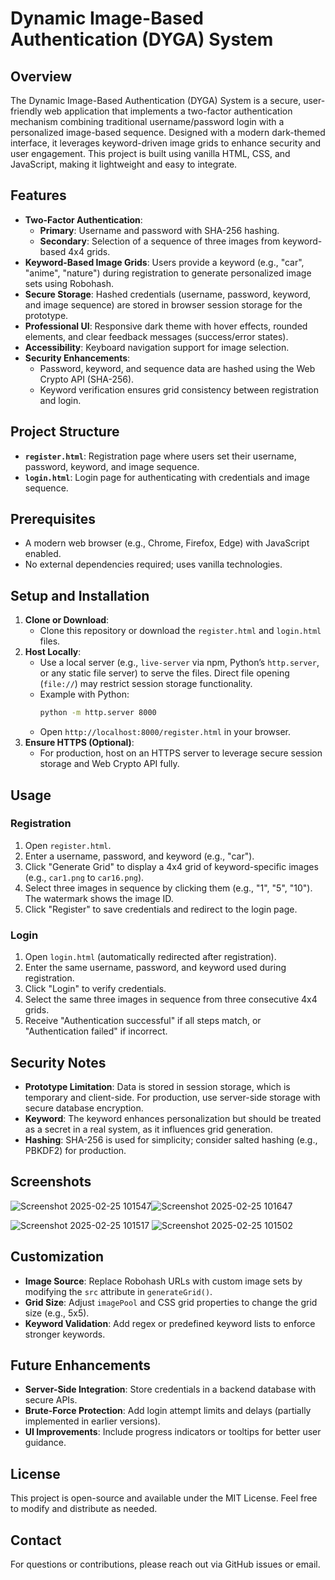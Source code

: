 
# Dynamic Image-Based Authentication (DYGA) System

## Overview
The Dynamic Image-Based Authentication (DYGA) System is a secure, user-friendly web application that implements a two-factor authentication mechanism combining traditional username/password login with a personalized image-based sequence. Designed with a modern dark-themed interface, it leverages keyword-driven image grids to enhance security and user engagement. This project is built using vanilla HTML, CSS, and JavaScript, making it lightweight and easy to integrate.

## Features
- **Two-Factor Authentication**:
  - **Primary**: Username and password with SHA-256 hashing.
  - **Secondary**: Selection of a sequence of three images from keyword-based 4x4 grids.
- **Keyword-Based Image Grids**: Users provide a keyword (e.g., "car", "anime", "nature") during registration to generate personalized image sets using Robohash.
- **Secure Storage**: Hashed credentials (username, password, keyword, and image sequence) are stored in browser session storage for the prototype.
- **Professional UI**: Responsive dark theme with hover effects, rounded elements, and clear feedback messages (success/error states).
- **Accessibility**: Keyboard navigation support for image selection.
- **Security Enhancements**:
  - Password, keyword, and sequence data are hashed using the Web Crypto API (SHA-256).
  - Keyword verification ensures grid consistency between registration and login.

## Project Structure
- **`register.html`**: Registration page where users set their username, password, keyword, and image sequence.
- **`login.html`**: Login page for authenticating with credentials and image sequence.

## Prerequisites
- A modern web browser (e.g., Chrome, Firefox, Edge) with JavaScript enabled.
- No external dependencies required; uses vanilla technologies.

## Setup and Installation
1. **Clone or Download**:
   - Clone this repository or download the `register.html` and `login.html` files.
2. **Host Locally**:
   - Use a local server (e.g., `live-server` via npm, Python’s `http.server`, or any static file server) to serve the files. Direct file opening (`file://`) may restrict session storage functionality.
   - Example with Python:
     ```bash
     python -m http.server 8000
     ```
   - Open `http://localhost:8000/register.html` in your browser.
3. **Ensure HTTPS (Optional)**:
   - For production, host on an HTTPS server to leverage secure session storage and Web Crypto API fully.

## Usage
### Registration
1. Open `register.html`.
2. Enter a username, password, and keyword (e.g., "car").
3. Click "Generate Grid" to display a 4x4 grid of keyword-specific images (e.g., `car1.png` to `car16.png`).
4. Select three images in sequence by clicking them (e.g., "1", "5", "10"). The watermark shows the image ID.
5. Click "Register" to save credentials and redirect to the login page.

### Login
1. Open `login.html` (automatically redirected after registration).
2. Enter the same username, password, and keyword used during registration.
3. Click "Login" to verify credentials.
4. Select the same three images in sequence from three consecutive 4x4 grids.
5. Receive "Authentication successful" if all steps match, or "Authentication failed" if incorrect.

## Security Notes
- **Prototype Limitation**: Data is stored in session storage, which is temporary and client-side. For production, use server-side storage with secure database encryption.
- **Keyword**: The keyword enhances personalization but should be treated as a secret in a real system, as it influences grid generation.
- **Hashing**: SHA-256 is used for simplicity; consider salted hashing (e.g., PBKDF2) for production.
## Screenshots

![Screenshot 2025-02-25 101547](https://github.com/user-attachments/assets/c4074f7c-04e1-47be-8e41-c6b3142bb8f6)![Screenshot 2025-02-25 101647](https://github.com/user-attachments/assets/2be5519c-5a63-413e-951a-4d280e80a5e2)

![Screenshot 2025-02-25 101517](https://github.com/user-attachments/assets/1a5fbede-6379-4b6f-8d50-81932bb7aa8a)
![Screenshot 2025-02-25 101502](https://github.com/user-attachments/assets/d1198078-0925-43cd-a28c-46854d208aea)

## Customization
- **Image Source**: Replace Robohash URLs with custom image sets by modifying the `src` attribute in `generateGrid()`.
- **Grid Size**: Adjust `imagePool` and CSS grid properties to change the grid size (e.g., 5x5).
- **Keyword Validation**: Add regex or predefined keyword lists to enforce stronger keywords.

## Future Enhancements
- **Server-Side Integration**: Store credentials in a backend database with secure APIs.
- **Brute-Force Protection**: Add login attempt limits and delays (partially implemented in earlier versions).
- **UI Improvements**: Include progress indicators or tooltips for better user guidance.

## License
This project is open-source and available under the MIT License. Feel free to modify and distribute as needed.

## Contact
For questions or contributions, please reach out via GitHub issues or email.

